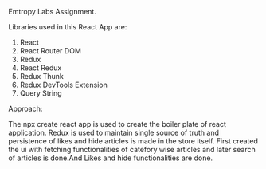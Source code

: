 Emtropy Labs Assignment.

Libraries used in this React App are:

1. React
2. React Router DOM
3. Redux
4. React Redux
5. Redux Thunk
6. Redux DevTools Extension
7. Query String

Approach:

The npx create react app is used to create the boiler plate of react application. Redux is used to maintain single source of truth and persistence of likes and hide articles is made in the store itself. First created the ui with fetching functionalities of catefory wise articles and later search of articles is done.And Likes and hide functionalities are done.
